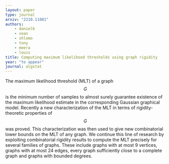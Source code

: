 ```yaml
---
layout: paper
type: journal
arxiv: "2210.11081"
authors: 
    - danielb
    - sean
    - shlomo
    - tony 
    - meera
    - louis
title: Computing maximum likelihood thresholds using graph rigidity 
year: "to appear"
journal: algstat
---
```


The maximum likelihood threshold (MLT) of a graph $$G$$ is the minimum number of samples to almost surely guarantee existence of the maximum likelihood estimate in the corresponding Gaussian graphical model. Recently a new characterization of the MLT in terms of rigidity-theoretic properties of $$G$$ was proved. This characterization was then used to give new combinatorial lower bounds on the MLT of any graph. We continue this line of research by exploiting combinatorial rigidity results to compute the MLT precisely for several families of graphs. These include graphs with at most 9 vertices, graphs with at most 24 edges, every graph sufficiently close to a complete graph and graphs with bounded degrees.